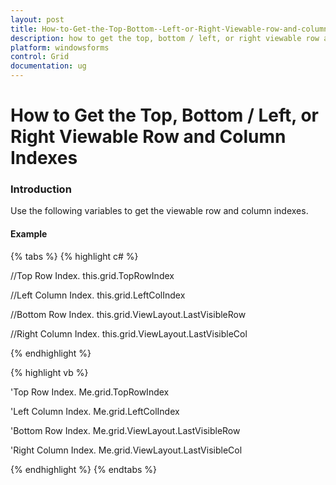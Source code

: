 ```yaml
---
layout: post
title: How-to-Get-the-Top-Bottom--Left-or-Right-Viewable-row-and-column-indexes | Windows Forms | Syncfusion
description: how to get the top, bottom / left, or right viewable row and column indexes
platform: windowsforms
control: Grid
documentation: ug
---
```


# How to Get the Top, Bottom / Left, or Right Viewable Row and Column Indexes

### Introduction

Use the following variables to get the viewable row and column indexes.

#### Example

{% tabs %}
{% highlight c# %}

//Top Row Index.
this.grid.TopRowIndex

//Left Column Index.
this.grid.LeftColIndex

//Bottom Row Index.
this.grid.ViewLayout.LastVisibleRow

//Right Column Index.
this.grid.ViewLayout.LastVisibleCol

{% endhighlight %}

{% highlight vb %}

'Top Row Index.
Me.grid.TopRowIndex

'Left Column Index.
Me.grid.LeftColIndex

'Bottom Row Index.
Me.grid.ViewLayout.LastVisibleRow

'Right Column Index.
Me.grid.ViewLayout.LastVisibleCol

{% endhighlight %}
{% endtabs %}
